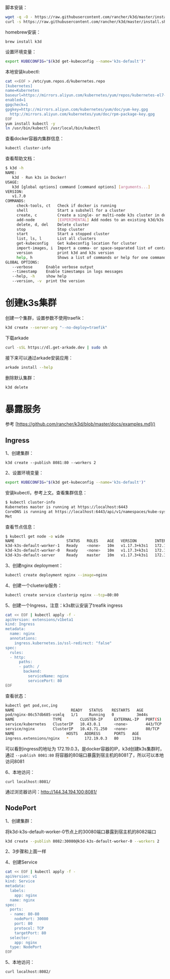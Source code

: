 脚本安装：

```bash
wget -q -O - https://raw.githubusercontent.com/rancher/k3d/master/install.sh | bash
curl -s https://raw.githubusercontent.com/rancher/k3d/master/install.sh | bash
```

homebrew安装：

    brew install k3d

设置环境变量：

```bash
export KUBECONFIG="$(k3d get-kubeconfig --name='k3s-default')"
```

本地安装kubectl:

```bash
cat <<EOF > /etc/yum.repos.d/kubernetes.repo
[kubernetes]
name=Kubernetes
baseurl=https://mirrors.aliyun.com/kubernetes/yum/repos/kubernetes-el7-x86_64/
enabled=1
gpgcheck=1
gpgkey=http://mirrors.aliyun.com/kubernetes/yum/doc/yum-key.gpg 
  http://mirrors.aliyun.com/kubernetes/yum/doc/rpm-package-key.gpg
EOF
yum install kubectl -y
ln /usr/bin/kubectl /usr/local/bin/kubectl
```

查看docker容器内集群信息：

```bash
kubectl cluster-info
```

查看帮助文档：

```bash
$ k3d -h
NAME:
   k3d - Run k3s in Docker!
USAGE:
   k3d [global options] command [command options] [arguments...]
VERSION:
   v1.7.0
COMMANDS:
     check-tools, ct   Check if docker is running
     shell             Start a subshell for a cluster
     create, c         Create a single- or multi-node k3s cluster in docker containers
     add-node          [EXPERIMENTAL] Add nodes to an existing k3d/k3s cluster (k3d by default)
     delete, d, del    Delete cluster
     stop              Stop cluster
     start             Start a stopped cluster
     list, ls, l       List all clusters
     get-kubeconfig    Get kubeconfig location for cluster
     import-images, i  Import a comma- or space-separated list of container images from your local docker daemon into the cluster
     version           print k3d and k3s version
     help, h           Shows a list of commands or help for one command
GLOBAL OPTIONS:
   --verbose      Enable verbose output
   --timestamp    Enable timestamps in logs messages
   --help, -h     show help
   --version, -v  print the version
```



# 创建k3s集群

创建一个集群，设置参数不使用traefik：

```bash
k3d create --server-arg "--no-deploy=traefik"
```

下载arkade

```bash
curl -sSL https://dl.get-arkade.dev | sudo sh
```

接下来可以通过arkade安装应用：

```bash
arkade install --help
```

删除默认集群：

```bash
k3d delete
```



# 暴露服务

参考 [https://github.com/rancher/k3d/blob/master/docs/examples.md]() 

## Ingress

1、创建集群：

    k3d create --publish 8081:80 --workers 2

2、设置环境变量：

```bash
export KUBECONFIG="$(k3d get-kubeconfig --name='k3s-default')"
```

安装kubectl，参考上文。查看集群信息：

```bash
$ kubectl cluster-info
Kubernetes master is running at https://localhost:6443
CoreDNS is running at https://localhost:6443/api/v1/namespaces/kube-system/services/kube-dns:dns/proxy
Met
```

查看节点信息：

```bash
$ kubectl get node -o wide
NAME                       STATUS   ROLES    AGE   VERSION        INTERNAL-IP   EXTERNAL-IP   OS-IMAGE   KERNEL-VERSION               CONTAINER-RUNTIME
k3d-k3s-default-worker-1   Ready    <none>   10m   v1.17.3+k3s1   172.19.0.4    <none>        Unknown    4.10.4-1.el7.elrepo.x86_64   containerd://1.3.3-k3s1
k3d-k3s-default-worker-0   Ready    <none>   10m   v1.17.3+k3s1   172.19.0.3    <none>        Unknown    4.10.4-1.el7.elrepo.x86_64   containerd://1.3.3-k3s1
k3d-k3s-default-server     Ready    master   10m   v1.17.3+k3s1   172.19.0.2    <none>        Unknown    4.10.4-1.el7.elrepo.x86_64   containerd://1.3.3-k3s1
```

3、创建nginx deployment：

```bash
kubectl create deployment nginx --image=nginx
```

4、创建一个clueterip服务：

```bash
kubectl create service clusterip nginx --tcp=80:80
```

5、创建一个Ingress，注意：k3s默认安装了treafik ingress

```bash
cat << EOF | kubectl apply -f -
apiVersion: extensions/v1beta1
kind: Ingress
metadata:
  name: nginx
  annotations:
    ingress.kubernetes.io/ssl-redirect: "false"
spec:
  rules:
  - http:
      paths:
      - path: /
        backend:
          serviceName: nginx
          servicePort: 80
EOF
```

查看状态：

```bash
kubectl get pod,svc,ing
NAME                         READY   STATUS    RESTARTS   AGE
pod/nginx-86c57db685-vsmlq   1/1     Running   0          3m44s
NAME                 TYPE        CLUSTER-IP     EXTERNAL-IP   PORT(S)   AGE
service/kubernetes   ClusterIP   10.43.0.1      <none>        443/TCP   8m45s
service/nginx        ClusterIP   10.43.71.250   <none>        80/TCP    3m38s
NAME                       HOSTS   ADDRESS      PORTS   AGE
ingress.extensions/nginx   *       172.19.0.3   80      119s
```

可以看到ingress的地址为 172.19.0.3，是docker容器的IP，k3d创建k3s集群时，通过 `--publish 8081:80` 将容器的80端口暴露到宿主机的8081了，所以可以本地访问8081


6、本地访问：

    curl localhost:8081/

通过浏览器访问：<http://144.34.194.100:8081/> 

## NodePort

1、创建集群：


将k3d-k3s-default-worker-0节点上的30080端口暴露到宿主机的8082端口

```bash
k3d create --publish 8082:30080@k3d-k3s-default-worker-0 --workers 2
```

2、3步骤和上面一样


4、创建Service

```bash
cat << EOF | kubectl apply -f -
apiVersion: v1
kind: Service
metadata:
  labels:
    app: nginx
  name: nginx
spec:
  ports:
  - name: 80-80
    nodePort: 30080
    port: 80
    protocol: TCP
    targetPort: 80
  selector:
    app: nginx
  type: NodePort
EOF
```

5、本地访问：

```bash
curl localhost:8082/
```
